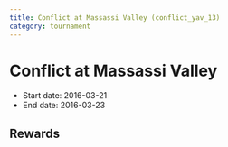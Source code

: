 ```yaml
---
title: Conflict at Massassi Valley (conflict_yav_13)
category: tournament
---
```

# Conflict at Massassi Valley

  * Start date: 2016-03-21
  * End date: 2016-03-23

## Rewards

